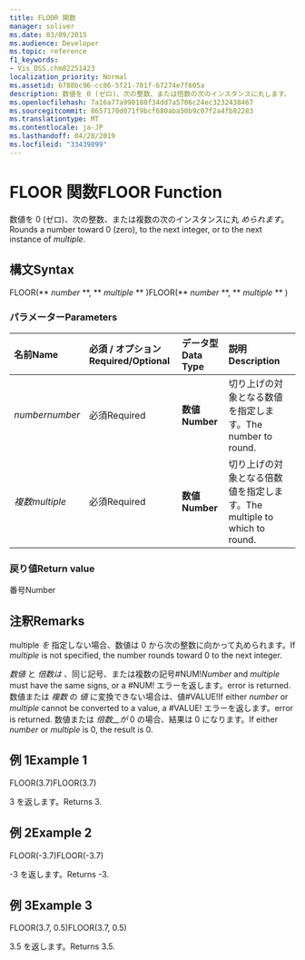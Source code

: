 ```yaml
---
title: FLOOR 関数
manager: soliver
ms.date: 03/09/2015
ms.audience: Developer
ms.topic: reference
f1_keywords:
- Vis_DSS.chm82251423
localization_priority: Normal
ms.assetid: 6788bc96-cc86-5f21-781f-67274e7f605a
description: 数値を 0 (ゼロ)、次の整数、または倍数の次のインスタンスに丸します。
ms.openlocfilehash: 7a16a77a990180f34dd7a5706c24ec3232438467
ms.sourcegitcommit: 8657170d071f9bcf680aba50b9c07f2a4fb82283
ms.translationtype: MT
ms.contentlocale: ja-JP
ms.lasthandoff: 04/28/2019
ms.locfileid: "33439899"
---
```

# <a name="floor-function"></a><span data-ttu-id="3a252-103">FLOOR 関数</span><span class="sxs-lookup"><span data-stu-id="3a252-103">FLOOR Function</span></span>

<span data-ttu-id="3a252-104">数値を 0 (ゼロ)、次の整数、または複数の次のインスタンスに丸  _められます_。</span><span class="sxs-lookup"><span data-stu-id="3a252-104">Rounds a number toward 0 (zero), to the next integer, or to the next instance of  _multiple_.</span></span>
  
## <a name="syntax"></a><span data-ttu-id="3a252-105">構文</span><span class="sxs-lookup"><span data-stu-id="3a252-105">Syntax</span></span>

<span data-ttu-id="3a252-106">FLOOR(\*\* *number* \*\*, \*\* *multiple* \*\* )</span><span class="sxs-lookup"><span data-stu-id="3a252-106">FLOOR(\*\* *number* \*\*, \*\* *multiple* \*\* )</span></span> 
  
### <a name="parameters"></a><span data-ttu-id="3a252-107">パラメーター</span><span class="sxs-lookup"><span data-stu-id="3a252-107">Parameters</span></span>

|<span data-ttu-id="3a252-108">**名前**</span><span class="sxs-lookup"><span data-stu-id="3a252-108">**Name**</span></span>|<span data-ttu-id="3a252-109">**必須 / オプション**</span><span class="sxs-lookup"><span data-stu-id="3a252-109">**Required/Optional**</span></span>|<span data-ttu-id="3a252-110">**データ型**</span><span class="sxs-lookup"><span data-stu-id="3a252-110">**Data Type**</span></span>|<span data-ttu-id="3a252-111">**説明**</span><span class="sxs-lookup"><span data-stu-id="3a252-111">**Description**</span></span>|
|:-----|:-----|:-----|:-----|
| <span data-ttu-id="3a252-112">_number_</span><span class="sxs-lookup"><span data-stu-id="3a252-112">_number_</span></span> <br/> |<span data-ttu-id="3a252-113">必須</span><span class="sxs-lookup"><span data-stu-id="3a252-113">Required</span></span>  <br/> |<span data-ttu-id="3a252-114">**数値**</span><span class="sxs-lookup"><span data-stu-id="3a252-114">**Number**</span></span> <br/> |<span data-ttu-id="3a252-115">切り上げの対象となる数値を指定します。</span><span class="sxs-lookup"><span data-stu-id="3a252-115">The number to round.</span></span>  <br/> |
| <span data-ttu-id="3a252-116">_複数_</span><span class="sxs-lookup"><span data-stu-id="3a252-116">_multiple_</span></span> <br/> |<span data-ttu-id="3a252-117">必須</span><span class="sxs-lookup"><span data-stu-id="3a252-117">Required</span></span>  <br/> |<span data-ttu-id="3a252-118">**数値**</span><span class="sxs-lookup"><span data-stu-id="3a252-118">**Number**</span></span> <br/> |<span data-ttu-id="3a252-119">切り上げの対象となる倍数値を指定します。</span><span class="sxs-lookup"><span data-stu-id="3a252-119">The multiple to which to round.</span></span>  <br/> |
   
### <a name="return-value"></a><span data-ttu-id="3a252-120">戻り値</span><span class="sxs-lookup"><span data-stu-id="3a252-120">Return value</span></span>

<span data-ttu-id="3a252-121">番号</span><span class="sxs-lookup"><span data-stu-id="3a252-121">Number</span></span>
  
## <a name="remarks"></a><span data-ttu-id="3a252-122">注釈</span><span class="sxs-lookup"><span data-stu-id="3a252-122">Remarks</span></span>

<span data-ttu-id="3a252-123">multiple  _を_ 指定しない場合、数値は 0 から次の整数に向かって丸められます。</span><span class="sxs-lookup"><span data-stu-id="3a252-123">If  _multiple_ is not specified, the number rounds toward 0 to the next integer.</span></span> 
  
 <span data-ttu-id="3a252-124">_数値_ と  _倍数は_ 、同じ記号、または複数の記号#NUM!</span><span class="sxs-lookup"><span data-stu-id="3a252-124">_Number_ and  _multiple_ must have the same signs, or a #NUM!</span></span> <span data-ttu-id="3a252-125">エラーを返します。</span><span class="sxs-lookup"><span data-stu-id="3a252-125">error is returned.</span></span> <span data-ttu-id="3a252-126">数値または  _複数_ の  _値_ に変換できない場合は、値#VALUE!</span><span class="sxs-lookup"><span data-stu-id="3a252-126">If either  _number_ or  _multiple_ cannot be converted to a value, a #VALUE!</span></span> <span data-ttu-id="3a252-127">エラーを返します。</span><span class="sxs-lookup"><span data-stu-id="3a252-127">error is returned.</span></span> <span data-ttu-id="3a252-128">数値または _倍数__が_ 0 の場合、結果は 0 になります。</span><span class="sxs-lookup"><span data-stu-id="3a252-128">If either  _number_ or  _multiple_ is 0, the result is 0.</span></span> 
  
## <a name="example-1"></a><span data-ttu-id="3a252-129">例 1</span><span class="sxs-lookup"><span data-stu-id="3a252-129">Example 1</span></span>

<span data-ttu-id="3a252-130">FLOOR(3.7)</span><span class="sxs-lookup"><span data-stu-id="3a252-130">FLOOR(3.7)</span></span>
  
<span data-ttu-id="3a252-131">3 を返します。</span><span class="sxs-lookup"><span data-stu-id="3a252-131">Returns 3.</span></span>
  
## <a name="example-2"></a><span data-ttu-id="3a252-132">例 2</span><span class="sxs-lookup"><span data-stu-id="3a252-132">Example 2</span></span>

<span data-ttu-id="3a252-133">FLOOR(-3.7)</span><span class="sxs-lookup"><span data-stu-id="3a252-133">FLOOR(-3.7)</span></span>
  
<span data-ttu-id="3a252-134">-3 を返します。</span><span class="sxs-lookup"><span data-stu-id="3a252-134">Returns -3.</span></span>
  
## <a name="example-3"></a><span data-ttu-id="3a252-135">例 3</span><span class="sxs-lookup"><span data-stu-id="3a252-135">Example 3</span></span>

<span data-ttu-id="3a252-136">FLOOR(3.7, 0.5)</span><span class="sxs-lookup"><span data-stu-id="3a252-136">FLOOR(3.7, 0.5)</span></span>
  
<span data-ttu-id="3a252-137">3.5 を返します。</span><span class="sxs-lookup"><span data-stu-id="3a252-137">Returns 3.5.</span></span>
  

